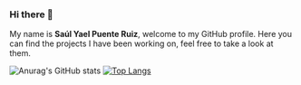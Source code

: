 ### Hi there 👋

My name is **Saúl Yael Puente Ruiz**, welcome to my GitHub profile. Here you can find the projects I have been working on, feel free to take a look at them.

<!--
**SaulPuente/SaulPuente** is a ✨ _special_ ✨ repository because its `README.md` (this file) appears on your GitHub profile.

Here are some ideas to get you started:
🎓 P
- 🔭 I’m currently working on ...
- 🌱 I’m currently learning ...
- 👯 I’m looking to collaborate on ...
- 🤔 I’m looking for help with ...
- 💬 Ask me about ...
- 📫 How to reach me: ...
- 😄 Pronouns: ...
- ⚡ Fun fact: ...
-->
![Anurag's GitHub stats](https://github-readme-stats.vercel.app/api?username=saulpuente&show_icons=true&theme=chartreuse-dark&bg_color=30,5C258D,4389A2&disable_animations=false) [![Top Langs](https://github-readme-stats.vercel.app/api/top-langs/?username=saulpuente&layout=compact&title_color=FFFFFF&theme=algolia&bg_color=30,FF0099,00416A&line_height=200&custom_title=My-Top-Languages)](https://github.com/anuraghazra/github-readme-stats)
